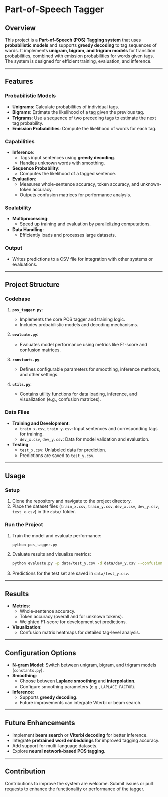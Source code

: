 # Part-of-Speech Tagger

## Overview

This project is a **Part-of-Speech (POS) Tagging system** that uses **probabilistic models** and supports **greedy decoding** to tag sequences of words. It implements **unigram, bigram, and trigram models** for transition probabilities, combined with emission probabilities for words given tags. The system is designed for efficient training, evaluation, and inference.

---

## Features

### Probabilistic Models
- **Unigrams**: Calculate probabilities of individual tags.
- **Bigrams**: Estimate the likelihood of a tag given the previous tag.
- **Trigrams**: Use a sequence of two preceding tags to estimate the next tag probability.
- **Emission Probabilities**: Compute the likelihood of words for each tag.

### Capabilities
- **Inference**:
  - Tags input sentences using **greedy decoding**.
  - Handles unknown words with smoothing.
- **Sequence Probability**:
  - Computes the likelihood of a tagged sentence.
- **Evaluation**:
  - Measures whole-sentence accuracy, token accuracy, and unknown-token accuracy.
  - Outputs confusion matrices for performance analysis.

### Scalability
- **Multiprocessing**:
  - Speed up training and evaluation by parallelizing computations.
- **Data Handling**:
  - Efficiently loads and processes large datasets.

### Output
- Writes predictions to a CSV file for integration with other systems or evaluations.

---

## Project Structure

### Codebase
1. **`pos_tagger.py`**:
   - Implements the core POS tagger and training logic.
   - Includes probabilistic models and decoding mechanisms.

2. **`evaluate.py`**:
   - Evaluates model performance using metrics like F1-score and confusion matrices.

3. **`constants.py`**:
   - Defines configurable parameters for smoothing, inference methods, and other settings.

4. **`utils.py`**:
   - Contains utility functions for data loading, inference, and visualization (e.g., confusion matrices).

### Data Files
- **Training and Development**:
  - `train_x.csv`, `train_y.csv`: Input sentences and corresponding tags for training.
  - `dev_x.csv`, `dev_y.csv`: Data for model validation and evaluation.
- **Testing**:
  - `test_x.csv`: Unlabeled data for prediction.
  - Predictions are saved to `test_y.csv`.

---

## Usage

### Setup
1. Clone the repository and navigate to the project directory.
2. Place the dataset files (`train_x.csv`, `train_y.csv`, `dev_x.csv`, `dev_y.csv`, `test_x.csv`) in the `data/` folder.

### Run the Project
1. Train the model and evaluate performance:
   ```bash
   python pos_tagger.py
   ```
2. Evaluate results and visualize metrics:
   ```bash
   python evaluate.py -p data/test_y.csv -d data/dev_y.csv --confusion
   ```

3. Predictions for the test set are saved in `data/test_y.csv`.

---

## Results

- **Metrics**:
  - Whole-sentence accuracy.
  - Token accuracy (overall and for unknown tokens).
  - Weighted F1-score for development set predictions.
- **Visualization**:
  - Confusion matrix heatmaps for detailed tag-level analysis.

---

## Configuration Options

- **N-gram Model**: Switch between unigram, bigram, and trigram models (`constants.py`).
- **Smoothing**:
  - Choose between **Laplace smoothing** and **interpolation**.
  - Configure smoothing parameters (e.g., `LAPLACE_FACTOR`).
- **Inference**:
  - Supports **greedy decoding**.
  - Future improvements can integrate Viterbi or beam search.

---

## Future Enhancements

- Implement **beam search** or **Viterbi decoding** for better inference.
- Integrate **pretrained word embeddings** for improved tagging accuracy.
- Add support for multi-language datasets.
- Explore **neural network-based POS tagging**.

---

## Contribution

Contributions to improve the system are welcome. Submit issues or pull requests to enhance the functionality or performance of the tagger.
